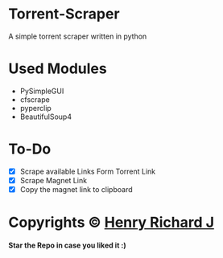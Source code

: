 # Torrent-Scraper
A simple torrent scraper written in python

# Used Modules
* PySimpleGUI
* cfscrape
* pyperclip
* BeautifulSoup4

# To-Do
- [x] Scrape available Links Form Torrent Link
- [x] Scrape Magnet Link
- [x] Copy the magnet link to clipboard

# Copyrights © [Henry Richard J](https://github.com/henry-richard7)

#### Star the Repo in case you liked it :)
